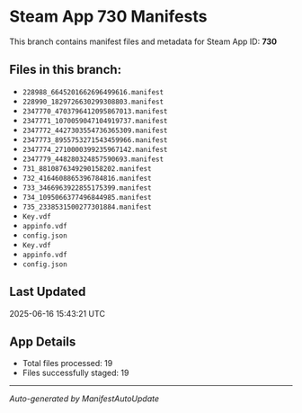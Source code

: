 # Steam App 730 Manifests

This branch contains manifest files and metadata for Steam App ID: **730**

## Files in this branch:
- `228988_6645201662696499616.manifest`
- `228990_1829726630299308803.manifest`
- `2347770_4703796412095867013.manifest`
- `2347771_1070059047104919737.manifest`
- `2347772_4427303554736365309.manifest`
- `2347773_8955753271543459966.manifest`
- `2347774_2710000399235967142.manifest`
- `2347779_448280324857590693.manifest`
- `731_8810876349290158202.manifest`
- `732_4164608865396784816.manifest`
- `733_3466963922855175399.manifest`
- `734_1095066377496844985.manifest`
- `735_2338531500277301884.manifest`
- `Key.vdf`
- `appinfo.vdf`
- `config.json`
- `Key.vdf`
- `appinfo.vdf`
- `config.json`

## Last Updated
2025-06-16 15:43:21 UTC

## App Details
- Total files processed: 19
- Files successfully staged: 19

---
*Auto-generated by ManifestAutoUpdate*
